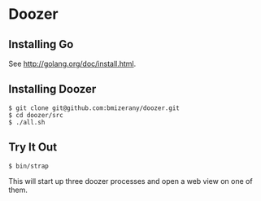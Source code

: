 # Doozer

## Installing Go

See <http://golang.org/doc/install.html>.

## Installing Doozer

    $ git clone git@github.com:bmizerany/doozer.git
    $ cd doozer/src
    $ ./all.sh

## Try It Out

    $ bin/strap

This will start up three doozer processes and open a web view on one of them.
